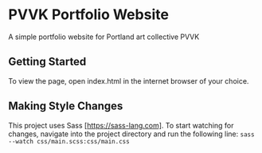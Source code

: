 # PVVK Portfolio Website
A simple portfolio website for Portland art collective PVVK

## Getting Started
To view the page, open index.html in the internet browser of your choice.

## Making Style Changes
This project uses Sass [https://sass-lang.com]. To start watching for changes, navigate into the project directory and run the following line:
`sass --watch css/main.scss:css/main.css`
